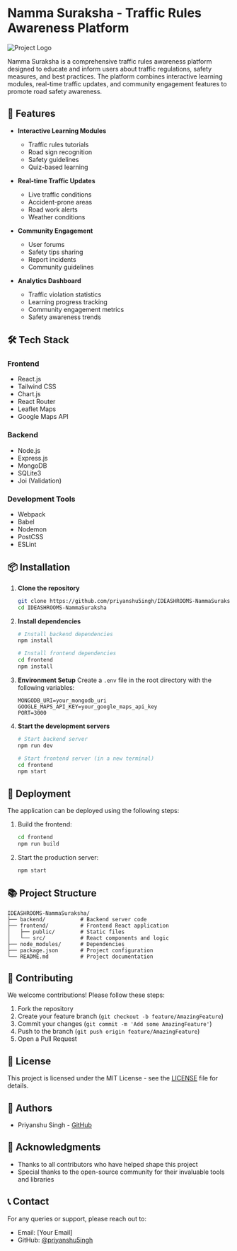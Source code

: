 # Namma Suraksha - Traffic Rules Awareness Platform

![Project Logo](https://via.placeholder.com/150) <!-- Replace with actual logo -->

Namma Suraksha is a comprehensive traffic rules awareness platform designed to educate and inform users about traffic regulations, safety measures, and best practices. The platform combines interactive learning modules, real-time traffic updates, and community engagement features to promote road safety awareness.

## 🚀 Features

- **Interactive Learning Modules**
  - Traffic rules tutorials
  - Road sign recognition
  - Safety guidelines
  - Quiz-based learning

- **Real-time Traffic Updates**
  - Live traffic conditions
  - Accident-prone areas
  - Road work alerts
  - Weather conditions

- **Community Engagement**
  - User forums
  - Safety tips sharing
  - Report incidents
  - Community guidelines

- **Analytics Dashboard**
  - Traffic violation statistics
  - Learning progress tracking
  - Community engagement metrics
  - Safety awareness trends

## 🛠️ Tech Stack

### Frontend
- React.js
- Tailwind CSS
- Chart.js
- React Router
- Leaflet Maps
- Google Maps API

### Backend
- Node.js
- Express.js
- MongoDB
- SQLite3
- Joi (Validation)

### Development Tools
- Webpack
- Babel
- Nodemon
- PostCSS
- ESLint

## 📦 Installation

1. **Clone the repository**
   ```bash
   git clone https://github.com/priyanshu5ingh/IDEASHROOMS-NammaSuraksha.git
   cd IDEASHROOMS-NammaSuraksha
   ```

2. **Install dependencies**
   ```bash
   # Install backend dependencies
   npm install

   # Install frontend dependencies
   cd frontend
   npm install
   ```

3. **Environment Setup**
   Create a `.env` file in the root directory with the following variables:
   ```
   MONGODB_URI=your_mongodb_uri
   GOOGLE_MAPS_API_KEY=your_google_maps_api_key
   PORT=3000
   ```

4. **Start the development servers**
   ```bash
   # Start backend server
   npm run dev

   # Start frontend server (in a new terminal)
   cd frontend
   npm start
   ```

## 🚀 Deployment

The application can be deployed using the following steps:

1. Build the frontend:
   ```bash
   cd frontend
   npm run build
   ```

2. Start the production server:
   ```bash
   npm start
   ```

## 📚 Project Structure

```
IDEASHROOMS-NammaSuraksha/
├── backend/           # Backend server code
├── frontend/          # Frontend React application
│   ├── public/        # Static files
│   └── src/           # React components and logic
├── node_modules/      # Dependencies
├── package.json       # Project configuration
└── README.md          # Project documentation
```

## 🤝 Contributing

We welcome contributions! Please follow these steps:

1. Fork the repository
2. Create your feature branch (`git checkout -b feature/AmazingFeature`)
3. Commit your changes (`git commit -m 'Add some AmazingFeature'`)
4. Push to the branch (`git push origin feature/AmazingFeature`)
5. Open a Pull Request

## 📝 License

This project is licensed under the MIT License - see the [LICENSE](LICENSE) file for details.

## 👥 Authors

- Priyanshu Singh - [GitHub](https://github.com/priyanshu5ingh)

## 🙏 Acknowledgments

- Thanks to all contributors who have helped shape this project
- Special thanks to the open-source community for their invaluable tools and libraries

## 📞 Contact

For any queries or support, please reach out to:
- Email: [Your Email]
- GitHub: [@priyanshu5ingh](https://github.com/priyanshu5ingh)
